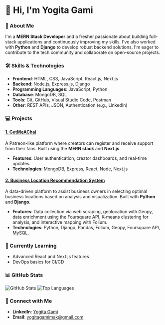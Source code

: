 # 👋 Hi, I'm Yogita Gami

### 🚀 About Me
I'm a **MERN Stack Developer** and a fresher passionate about building full-stack applications and continuously improving my skills. I've also worked with **Python** and **Django** to develop robust backend solutions. I'm eager to contribute to the tech community and collaborate on open-source projects.

### 🛠️ Skills & Technologies
- **Frontend**: HTML, CSS, JavaScript, React.js, Next.js
- **Backend**: Node.js, Express.js, Django
- **Programming Languages**: JavaScript, Python
- **Database**: MongoDB, SQL
- **Tools**: Git, GitHub, Visual Studio Code, Postman
- **Other**: REST APIs, JSON, Authentication (e.g., LinkedIn)

### 💻 Projects
#### [1. GetMeAChai](https://github.com/YogitaGami/GetMeAChai)
A Patreon-like platform where creators can register and receive support from their fans. Built using the **MERN stack** and **Next.js**.
- **Features**: User authentication, creator dashboards, and real-time updates.
- **Technologies**: MongoDB, Express, React, Node, Next.js

#### [2. Business Location Recommendation System](https://github.com/YogitaGami/Business-Location-Recommendation-System)
A data-driven platform to assist business owners in selecting optimal business locations based on analysis and visualization. Built with **Python** and **Django**.
- **Features**: Data collection via web scraping, geolocation with Geopy, data enrichment using the Foursquare API, K-means clustering for analysis, and interactive mapping with Folium.
- **Technologies**: Python, Django, Pandas, Folium, Geopy, Foursquare API, MySQL.

### 🌱 Currently Learning
- Advanced React and Next.js features
- DevOps basics for CI/CD

### 📊 GitHub Stats
![GitHub Stats](https://github-readme-stats.vercel.app/api?username=YogitaGami&show_icons=true&theme=radical)
![Top Languages](https://github-readme-stats.vercel.app/api/top-langs/?username=YogitaGami&layout=compact&theme=radical)

### 🤝 Connect with Me
- **LinkedIn**: [Yogita Gami](https://www.linkedin.com/in/yogita-gami257)
- **Email**: [yogitagamimak@gmail.com](mailto:yogitagamimak@gmail.com)

